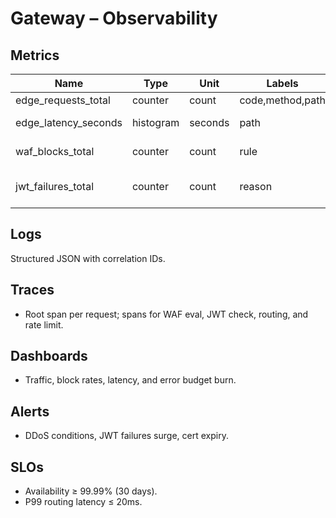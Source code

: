 # Gateway – Observability

## Metrics
| Name | Type | Unit | Labels | Purpose |
|------|------|------|--------|---------|
| edge_requests_total | counter | count | code,method,path | Throughput |
| edge_latency_seconds | histogram | seconds | path | Routing latency |
| waf_blocks_total | counter | count | rule | Blocks by rule |
| jwt_failures_total | counter | count | reason | Authn/z failure reasons |

## Logs
Structured JSON with correlation IDs.

## Traces
- Root span per request; spans for WAF eval, JWT check, routing, and rate limit.

## Dashboards
- Traffic, block rates, latency, and error budget burn.

## Alerts
- DDoS conditions, JWT failures surge, cert expiry.

## SLOs
- Availability ≥ 99.99% (30 days).
- P99 routing latency ≤ 20ms.
